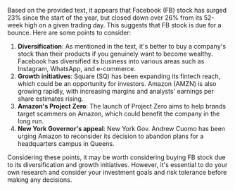 Based on the provided text, it appears that Facebook (FB) stock has surged 23% since the start of the year, but closed down over 26% from its 52-week high on a given trading day. This suggests that FB stock is due for a bounce. Here are some points to consider:

1. **Diversification**: As mentioned in the text, it's better to buy a company's stock than their products if you genuinely want to become wealthy. Facebook has diversified its business into various areas such as Instagram, WhatsApp, and e-commerce.
2. **Growth initiatives**: Square (SQ) has been expanding its fintech reach, which could be an opportunity for investors. Amazon (AMZN) is also growing rapidly, with increasing margins and analysts' earnings per share estimates rising.
3. **Amazon's Project Zero**: The launch of Project Zero aims to help brands target scammers on Amazon, which could benefit the company in the long run.
4. **New York Governor's appeal**: New York Gov. Andrew Cuomo has been urging Amazon to reconsider its decision to abandon plans for a headquarters campus in Queens.

Considering these points, it may be worth considering buying FB stock due to its diversification and growth initiatives. However, it's essential to do your own research and consider your investment goals and risk tolerance before making any decisions.